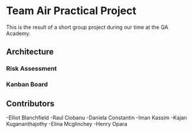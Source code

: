 # Team Air Practical Project
This is the result of a short group project during our time at the QA Academy.


## Architecture

### Risk Assessment

### Kanban Board


## Contributors

-Elliot Blanchfield
-Raul Ciobanu
-Daniela Constantin
-Iman Kassim
-Kajan Kugananthajothy
-Elina Mcglinchey
-Henry Opara
